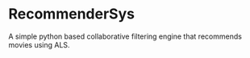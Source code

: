 # RecommenderSys
A simple python based collaborative filtering engine that recommends movies using ALS.
